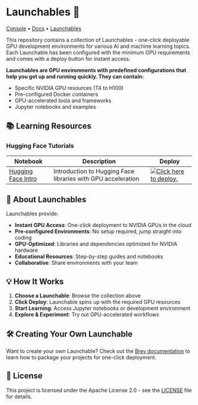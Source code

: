 # Launchables 🚀

[Console](https://brev.nvidia.com) • [Docs](https://docs.nvidia.com/brev/) • [Launchables](/nvidia-kejones/launchables)

This repository contains a collection of Launchables - one-click deployable GPU development environments for various AI and machine learning topics. Each Launchable has been configured with the minimum GPU requirements and comes with a deploy button for instant access.

**Launchables are GPU environments with predefined configurations that help you get up and running quickly. They can contain:**
- Specific NVIDIA GPU resources (T4 to H100)
- Pre-configured Docker containers
- GPU-accelerated tools and frameworks
- Jupyter notebooks and examples

## 📚 Learning Resources

### Hugging Face Tutorials

| Notebook | Description | Deploy |
|----------|-------------|--------|
| [Hugging Face Intro](https://github.com/nvidia-kejones/launchables/blob/main/hugging-face-intro.ipynb) | Introduction to Hugging Face libraries with GPU acceleration | [![Click here to deploy.](https://camo.githubusercontent.com/f7fc765ca4fc664292cafc8ccf6850f5ff5c51d7071612bc14cb72b7cc3da294/68747470733a2f2f627265762d6173736574732e73332e75732d776573742d312e616d617a6f6e6177732e636f6d2f6e762d6c622d6461726b2e737667)](https://brev.nvidia.com/launchable/deploy?launchableID=env-2wZ9ncjHf4Ub5nTHxuLkieAe5Jz) |

## 🚀 About Launchables

Launchables provide:

- **Instant GPU Access**: One-click deployment to NVIDIA GPUs in the cloud
- **Pre-configured Environments**: No setup required, jump straight into coding
- **GPU-Optimized**: Libraries and dependencies optimized for NVIDIA hardware
- **Educational Resources**: Step-by-step guides and notebooks
- **Collaborative**: Share environments with your team

## 💡 How It Works

1. **Choose a Launchable**: Browse the collection above
2. **Click Deploy**: Launchable spins up with the required GPU resources
3. **Start Learning**: Access Jupyter notebooks or development environment
4. **Explore & Experiment**: Try out GPU-accelerated workflows

## 🛠️ Creating Your Own Launchable

Want to create your own Launchable? Check out the [Brev documentation]([https://docs.nvidia.com/brev/](https://docs.nvidia.com/brev/latest/launchables-getting-started.html)) to learn how to package your projects for one-click deployment.

## 📝 License

This project is licensed under the Apache License 2.0 - see the [LICENSE](LICENSE) file for details.
